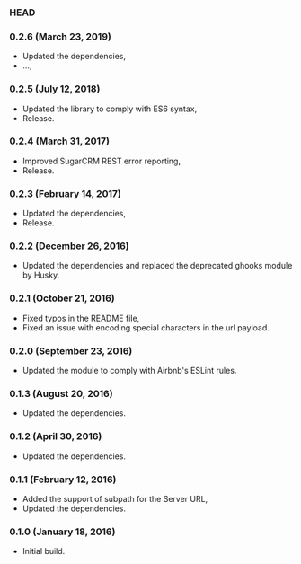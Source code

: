 ### HEAD

### 0.2.6 (March 23, 2019)

  * Updated the dependencies,
  * ...,


### 0.2.5 (July 12, 2018)

  * Updated the library to comply with ES6 syntax,
  * Release.


### 0.2.4 (March 31, 2017)

  * Improved SugarCRM REST error reporting,
  * Release.


### 0.2.3 (February 14, 2017)

  * Updated the dependencies,
  * Release.


### 0.2.2 (December 26, 2016)

  * Updated the dependencies and replaced the deprecated ghooks module by Husky.


### 0.2.1 (October 21, 2016)

  * Fixed typos in the README file,
  * Fixed an issue with encoding special characters in the url payload.


### 0.2.0 (September 23, 2016)

  * Updated the module to comply with Airbnb's ESLint rules.


### 0.1.3 (August 20, 2016)

  * Updated the dependencies.


### 0.1.2 (April 30, 2016)

  * Updated the dependencies.


### 0.1.1 (February 12, 2016)

  * Added the support of subpath for the Server URL,
  * Updated the dependencies.


### 0.1.0 (January 18, 2016)

  * Initial build.
